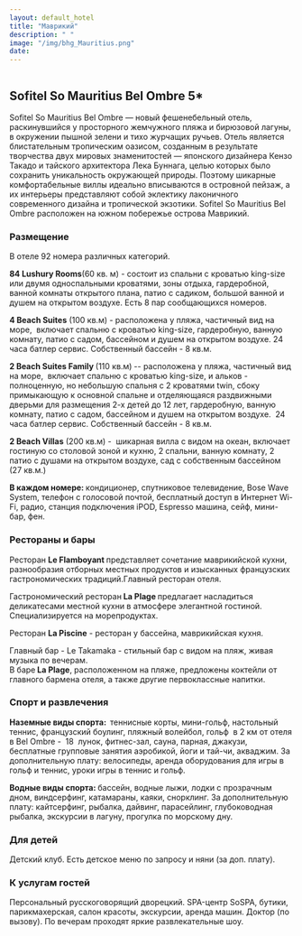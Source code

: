 ```yaml
---
layout: default_hotel
title: "Маврикий"
description: " "
image: "/img/bhg_Mauritius.png"
date: 
---
```



<div id="photo_gallery"><a class="gallery" rel="group" href="/hotels/mauritius/11792/0ffwJJe5KM.jpg" target="_blank" title=""><img src="https://raw.githubusercontent.com/52tour/52tour.github.io/main/hotels/mauritius/11792/_0ffwJJe5KM.jpg" alt=""></a><a class="gallery" rel="group" href="/hotels/mauritius/11792/3uFxiF4cqT.jpg" target="_blank" title=""><img src="https://raw.githubusercontent.com/52tour/52tour.github.io/main/hotels/mauritius/11792/_3uFxiF4cqT.jpg" alt=""></a><a class="gallery" rel="group" href="/hotels/mauritius/11792/4HS9oNB9vr.jpg" target="_blank" title=""><img src="https://raw.githubusercontent.com/52tour/52tour.github.io/main/hotels/mauritius/11792/_4HS9oNB9vr.jpg" alt=""></a><a class="gallery" rel="group" href="/hotels/mauritius/11792/4fbUIKq73E.jpg" target="_blank" title=""><img src="https://raw.githubusercontent.com/52tour/52tour.github.io/main/hotels/mauritius/11792/_4fbUIKq73E.jpg" alt=""></a><a class="gallery" rel="group" href="/hotels/mauritius/11792/9sr8AZ6gCJ.jpg" target="_blank" title=""><img src="https://raw.githubusercontent.com/52tour/52tour.github.io/main/hotels/mauritius/11792/_9sr8AZ6gCJ.jpg" alt=""></a><a class="gallery" rel="group" href="/hotels/mauritius/11792/9wQkry5SG9.jpg" target="_blank" title=""><img src="https://raw.githubusercontent.com/52tour/52tour.github.io/main/hotels/mauritius/11792/_9wQkry5SG9.jpg" alt=""></a><a class="gallery" rel="group" href="/hotels/mauritius/11792/Dibwn3Nn2y.jpg" target="_blank" title=""><img src="https://raw.githubusercontent.com/52tour/52tour.github.io/main/hotels/mauritius/11792/_Dibwn3Nn2y.jpg" alt=""></a><a class="gallery" rel="group" href="/hotels/mauritius/11792/Ffl7nV7ubJ.jpg" target="_blank" title=""><img src="https://raw.githubusercontent.com/52tour/52tour.github.io/main/hotels/mauritius/11792/_Ffl7nV7ubJ.jpg" alt=""></a><a class="gallery" rel="group" href="/hotels/mauritius/11792/IZGDpNcpYp.jpg" target="_blank" title=""><img src="https://raw.githubusercontent.com/52tour/52tour.github.io/main/hotels/mauritius/11792/_IZGDpNcpYp.jpg" alt=""></a><a class="gallery" rel="group" href="/hotels/mauritius/11792/JKS4Rg0YLb.jpg" target="_blank" title=""><img src="https://raw.githubusercontent.com/52tour/52tour.github.io/main/hotels/mauritius/11792/_JKS4Rg0YLb.jpg" alt=""></a><a class="gallery" rel="group" href="/hotels/mauritius/11792/Lxm036Khbu.jpg" target="_blank" title=""><img src="https://raw.githubusercontent.com/52tour/52tour.github.io/main/hotels/mauritius/11792/_Lxm036Khbu.jpg" alt=""></a><a class="gallery" rel="group" href="/hotels/mauritius/11792/T635ifEc5S.jpg" target="_blank" title=""><img src="https://raw.githubusercontent.com/52tour/52tour.github.io/main/hotels/mauritius/11792/_T635ifEc5S.jpg" alt=""></a><a class="gallery" rel="group" href="/hotels/mauritius/11792/TcvtuHm1yq.jpg" target="_blank" title=""><img src="https://raw.githubusercontent.com/52tour/52tour.github.io/main/hotels/mauritius/11792/_TcvtuHm1yq.jpg" alt=""></a><a class="gallery" rel="group" href="/hotels/mauritius/11792/VLQsyvpjeW.jpg" target="_blank" title=""><img src="https://raw.githubusercontent.com/52tour/52tour.github.io/main/hotels/mauritius/11792/_VLQsyvpjeW.jpg" alt=""></a><a class="gallery" rel="group" href="/hotels/mauritius/11792/d6AhcSwQ4C.jpg" target="_blank" title=""><img src="https://raw.githubusercontent.com/52tour/52tour.github.io/main/hotels/mauritius/11792/_d6AhcSwQ4C.jpg" alt=""></a><a class="gallery" rel="group" href="/hotels/mauritius/11792/duVq6yZbdt.jpg" target="_blank" title=""><img src="https://raw.githubusercontent.com/52tour/52tour.github.io/main/hotels/mauritius/11792/_duVq6yZbdt.jpg" alt=""></a><a class="gallery" rel="group" href="/hotels/mauritius/11792/fTM72bVDkq.jpg" target="_blank" title=""><img src="https://raw.githubusercontent.com/52tour/52tour.github.io/main/hotels/mauritius/11792/_fTM72bVDkq.jpg" alt=""></a><a class="gallery" rel="group" href="/hotels/mauritius/11792/frZ2wNRMwj.jpg" target="_blank" title=""><img src="https://raw.githubusercontent.com/52tour/52tour.github.io/main/hotels/mauritius/11792/_frZ2wNRMwj.jpg" alt=""></a><a class="gallery" rel="group" href="/hotels/mauritius/11792/gpxNFWKIx7.jpg" target="_blank" title=""><img src="https://raw.githubusercontent.com/52tour/52tour.github.io/main/hotels/mauritius/11792/_gpxNFWKIx7.jpg" alt=""></a><a class="gallery" rel="group" href="/hotels/mauritius/11792/iGM4OOfJsA.jpg" target="_blank" title=""><img src="https://raw.githubusercontent.com/52tour/52tour.github.io/main/hotels/mauritius/11792/_iGM4OOfJsA.jpg" alt=""></a><a class="gallery" rel="group" href="/hotels/mauritius/11792/jbcCDz4Eu2.jpg" target="_blank" title=""><img src="https://raw.githubusercontent.com/52tour/52tour.github.io/main/hotels/mauritius/11792/_jbcCDz4Eu2.jpg" alt=""></a><a class="gallery" rel="group" href="/hotels/mauritius/11792/r0tN0xTKO5.jpg" target="_blank" title=""><img src="https://raw.githubusercontent.com/52tour/52tour.github.io/main/hotels/mauritius/11792/_r0tN0xTKO5.jpg" alt=""></a><a class="gallery" rel="group" href="/hotels/mauritius/11792/wo4HUsKHPM.jpg" target="_blank" title=""><img src="https://raw.githubusercontent.com/52tour/52tour.github.io/main/hotels/mauritius/11792/_wo4HUsKHPM.jpg" alt=""></a><a class="gallery" rel="group" href="/hotels/mauritius/11792/xKDchWSm9i.jpg" target="_blank" title=""><img src="https://raw.githubusercontent.com/52tour/52tour.github.io/main/hotels/mauritius/11792/_xKDchWSm9i.jpg" alt=""></a><a class="gallery" rel="group" href="/hotels/mauritius/11792/zKxgoX3Am2.jpg" target="_blank" title=""><img src="https://raw.githubusercontent.com/52tour/52tour.github.io/main/hotels/mauritius/11792/_zKxgoX3Am2.jpg" alt=""></a></div>

<div id="content"><div class="message"><h2>Sofitel So Mauritius Bel Ombre 5*</h2><p>Sofitel So Mauritius Bel Ombre — новый фешенебельный отель, раскинувшийся у просторного жемчужного пляжа и бирюзовой лагуны, в окружении пышной зелени и тихо журчащих ручьев. Отель является блистательным тропическим оазисом, созданным в результате творчества двух мировых знаменитостей — японского дизайнера Кензо Такадо и тайского архитектора Лека Буннага, целью которых было сохранить уникальность окружающей природы. Поэтому шикарные комфортабельные виллы идеально вписываются в островной пейзаж, а их интерьеры представляют собой эклектику лаконичного современного дизайна и тропической экзотики. Sofitel So Mauritius Bel Ombre расположен на южном побережье острова Маврикий.</p><h3>Размещение</h3><p>В отеле 92 номера различных категорий.</p><p><b>84 Lushury Rooms</b>(60 кв. м) - состоит из спальни с кроватью king-size или двумя односпальными кроватями, зоны отдыха, гардеробной, ванной комнаты открытого плана, патио с садиком, большой ванной и душем на открытом воздухе. Есть 8 пар сообщающихся номеров.</p><p><b>4 Beach Suites</b> (100 кв.м) - расположена у пляжа, частичный вид на море,&nbsp; включает спальню с кроватью king-size, гардеробную, ванную комнату, патио с садом, бассейном и душем на открытом воздухе. 24 часа батлер сервис. Собственный бассейн - 8 кв.м.</p><p><b>2 Beach Suites Family </b>(110 кв.м)<b> </b>-- расположена у пляжа, частичный вид на море,&nbsp; включает спальню с  кроватью king-size, и альков - полноценную, но небольшую спальня c 2 кроватями twin, сбоку примыкающую к основной спальне и отделяющаяся раздвижными дверьми для размещения 2-х детей до 12 лет, гардеробную, ванную комнату, патио с садом,  бассейном и душем на открытом воздухе.&nbsp; 24 часа батлер сервис. Собственный бассейн - 8 кв.м.</p><p><b>2 Beach Villas</b> (200 кв.м) -&nbsp; шикарная вилла с видом на океан, включает гостиную со столовой зоной и кухню, 2 спальни, ванную комнату, 2 патио с душами на открытом воздухе, сад с собственным бассейном (27 кв.м.)</p><p><b>В каждом номере: </b>кондиционер, спутниковое телевидение, Bose Wave System, телефон с голосовой почтой, бесплатный доступ в Интернет Wi-Fi, радио, станция подключения iPOD, Espresso машина, сейф, мини-бар, фен.</p><h3>Рестораны и бары</h3><p><b> </b>Ресторан <b>Le Flamboyant </b>представляет сочетание маврикийской кухни, разнообразия отборных местных продуктов и изысканных французских гастрономических традиций.Главный ресторан отеля.</p><p>Гастрономический ресторан<b> La Plage </b>предлагает насладиться деликатесами местной кухни в атмосфере элегантной гостиной. Специализируется на морепродуктах.</p><p>Ресторан <b>La Piscine</b> - ресторан у бассейна, маврикийская кухня.</p><p>Главный бар - Le Takamaka - стильный бар с видом на пляж, живая музыка по вечерам.<br> В баре<b> La Plage</b>, расположенном на пляже, предложены коктейли от главного бармена отеля, а также другие первоклассные напитки.</p><h3>Спорт и развлечения</h3><p><b>Наземные виды спорта: &nbsp;</b>теннисные корты, мини-гольф, настольный теннис, французский боулинг, пляжный волей­бол, гольф&nbsp; в 2 км от отеля в Bel Ombre - &nbsp;18&nbsp; лунок, фитнес-зал, сауна, парная, джакузи, бесплатные групповые занятия аэробикой, йоги и тай-чи, акваджим. За допол­нительную плату: велосипеды, аренда оборудования для игры в гольф и теннис, уроки игры в теннис и гольф.</p><p><b>Водные виды спорта: </b>бассейн, водные лыжи, лод­ки с прозрачным дном, виндсерфинг, катамараны, каяки, снорклинг. За дополнительную плату: кайтсерфинг, рыбал­ка, дайвинг, парасейлинг, глубоководная рыбалка, экскурсии в лагуну, прогулка по морскому дну.</p><h3>Для детей</h3><p>Детский клуб. Есть детское меню по запросу и няни (за доп. плату).</p><h3>К услугам гостей</h3><p>Персональный русскоговорящий дворецкий. SPA-центр SoSPA, бутики, парикмахерская, салон красоты, экскурсии, аренда машин. Доктор (по вызову). По вечерам проходят яркие развлекательные шоу.</p></div>

<br><br><br></div>
